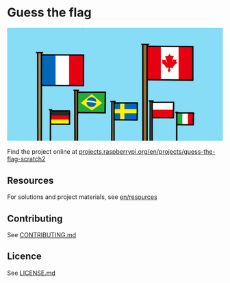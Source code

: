 # Guess the flag

![Guess the flag](en/images/banner.png)

Find the project online at [projects.raspberrypi.org/en/projects/guess-the-flag-scratch2](https://projects.raspberrypi.org/en/projects/guess-the-flag-scratch2)

## Resources
For solutions and project materials, see [en/resources](https://github.com/raspberrypilearning/guess-the-flag-scratch2/tree/master/en/resources)

## Contributing
See [CONTRIBUTING.md](CONTRIBUTING.md)

## Licence
See [LICENSE.md](LICENSE.md)
